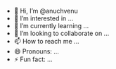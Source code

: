 - 👋 Hi, I’m @anuchvenu
- 👀 I’m interested in ...
- 🌱 I’m currently learning ...
- 💞️ I’m looking to collaborate on ...
- 📫 How to reach me ...
- 😄 Pronouns: ...
- ⚡ Fun fact: ...

<!---
anuchvenu/anuchvenu is a ✨ special ✨ repository because its `README.md` (this file) appears on your GitHub profile.
You can click the Preview link to take a look at your changes.
--->
